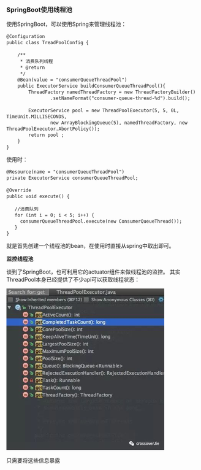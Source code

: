 ### SpringBoot使用线程池
  
  使用SpringBoot，可以使用Spring来管理线程池：
  
  ```
  @Configuration
  public class TreadPoolConfig {
  
      /**
       * 消费队列线程
       * @return
       */
      @Bean(value = "consumerQueueThreadPool")
      public ExecutorService buildConsumerQueueThreadPool(){
          ThreadFactory namedThreadFactory = new ThreadFactoryBuilder()
                  .setNameFormat("consumer-queue-thread-%d").build();
  
          ExecutorService pool = new ThreadPoolExecutor(5, 5, 0L, TimeUnit.MILLISECONDS,
                  new ArrayBlockingQueue(5), namedThreadFactory, new ThreadPoolExecutor.AbortPolicy());
          return pool ;
      }
  }
  ```
  
  使用时：
  
  ```
  @Resource(name = "consumerQueueThreadPool")
  private ExecutorService consumerQueueThreadPool;
  
  @Override
  public void execute() {
  
     //消费队列
     for (int i = 0; i < 5; i++) {
       consumerQueueThreadPool.execute(new ConsumerQueueThread());
     }
  }
  ```
  
  就是首先创建一个线程池的bean，在使用时直接从spring中取出即可。
  
  **监控线程池**
  
  谈到了SpringBoot，也可利用它的actuator组件来做线程池的监控。
  其实ThreadPool本身已经提供了不少api可以获取线程状态：
  
  ![ThreadPool中的方法](../image/201904010004.jpg)
  
  只需要将这些信息暴露